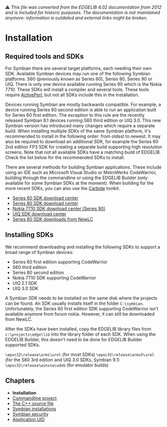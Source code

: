 :warning: _This file was converted from the EDGELIB 4.02 documentation from 2012 and is included for historic purposes. The documentation is not maintained anymore: information is outdated and external links might be broken._

# Installation

## Required tools and SDKs
For Symbian there are several target platforms, each needing their own SDK. Available Symbian devices may run one of the following Symbian platforms: S60 (previously known as Series 60), Series 80, Series 90 or UIQ. There is only one device available running Series 90 which is the Nokia 7710. These SDKs will install a compiler and several tools. These tools require [ActivePerl](http://www.activestate.com/Products/ActivePerl/?mp=1), but not all SDKs include this in the installation.

Devices running Symbian are mostly backwards compatible. For example, a device running Series 60 second edition is able to run an application built for Series 60 first edition. The exception to this rule are the recently released Symbian 9.1 devices running S60 third edition or UIQ 3.0. This new Symbian version has introduced many changes which require a separate build. When installing multiple SDKs of the same Symbian platform, it's recommended to install in the following order: from oldest to newest. It may also be required to download an additional SDK, for example the Series 60 2nd edition FP3 SDK for creating a separate build supporting high resolution screens. Note that not all available SDKs have a matching build of EDGELIB. Check the list below for the recommended SDKs to install.

There are several methods for building Symbian applications. These include using an IDE such as Microsoft Visual Studio or MetroWerks CodeWarrior, building through the commandline or using the EDGELIB Builder (only available for some Symbian SDKs at the moment). When building for the more recent SDKs, you can also use the [Carbide](http://www.forum.nokia.com/main/resources/tools_and_sdks/carbide/index.html) toolkit.

* [Series 60 SDK download center](http://www.forum.nokia.com/info/sw.nokia.com/id/4a7149a5-95a5-4726-913a-3c6f21eb65a5/S60-SDK-0616-3.0-mr.html)
* [Series 80 SDK download center](http://www.forum.nokia.com/info/sw.nokia.com/id/9fe9cd82-c8a2-4597-a426-3871b7f92da1/Series_80_Platform_2_0_SDK_for_Symbian_OS.html)
* [Nokia 7710 SDK download center (Series 90)](http://www.forum.nokia.com/info/sw.nokia.com/id/6d77aa41-4c0d-41eb-b43f-a716cf2eb508.html)
* [UIQ SDK download center](http://developer.sonyericsson.com/site/global/docstools/symbian/p_symbian.jsp)
* [Series 60 SDK downloads from NewLC](http://www.newlc.com/Nokia-Series-60-SDK.html)

## Installing SDKs
We recommend downloading and installing the following SDKs to support a broad range of Symbian devices:

* Series 60 first edition supporting CodeWarrior
* S60 third edition
* Series 80 second edition
* Nokia 7710 SDK supporting CodeWarrior
* UIQ 2.1 SDK
* UIQ 3.0 SDK

A Symbian SDK needs to be installed on the same disk where the projects can be found. An SDK usually installs itself in the folder `C:\symbian`. Unfortunately, the Series 60 first edition SDK supporting CodeWarrior isn't available anymore from forum nokia. However, it can still be downloaded from NewLC.

After the SDKs have been installed, copy the EDGELIB library files from `c:\projects\edge\lib` into the library folder of each SDK. When using the EDGELIB Builder, this doesn't need to be done for EDGELIB Builder supported SDKs.

`\epoc32\release\armi\urel` (for most SDKs) 
`\epoc32\release\armv5\urel` (for the S60 3rd edition and UIQ 3.0 SDKs, Symbian 9.1) 
`\epoc32\release\winscw\udeb` (for emulator builds)

## Chapters
* **Installation**
* [Commandline project](getting_started_symbian_cmdproject.md)
* [The C++ source file](getting_started_symbian_sourcefile.md)
* [Symbian installations](getting_started_symbian_sisfiles.md)
* [Symbian security](getting_started_symbian_security.md)
* [Application UID](getting_started_symbian_appuid.md)

